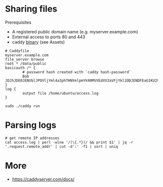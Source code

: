 # Sharing files

Prerequisites

* A registered public domain name (e.g. myserver.example.com)
* External access to ports 80 and 443
* caddy [binary](https://github.com/caddyserver/caddy/releases) (see Assets)

```
# Caddyfile
myserver.example.com
file_server browse
root * /data/public
basicauth /* {
        # password hash created with `caddy hash-password`
        Bob JDJhJDE0JENVblJPOVljYml4a3phTHNVelpmYk90MVVEdXV2aVFjYkl2ODJENDFEaG1KU29TRGNCUHp5
}
log {
        output file /home/ubuntu/access.log
}
```

```
sudo ./caddy run
```

# Parsing logs

```
# get remote IP addresses
cat access.log | perl -wlne '/(\{.*})/ && print $1' | jq -r '.request.remote_addr' | cut -d':' -f1 | sort | uniq
```

# More

* https://caddyserver.com/docs/
